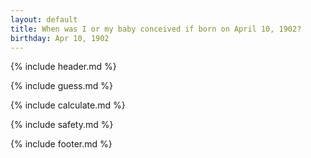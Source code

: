 ```yaml
---
layout: default
title: When was I or my baby conceived if born on April 10, 1902?
birthday: Apr 10, 1902
---
```


{% include header.md %}

{% include guess.md %}

{% include calculate.md %}

{% include safety.md %}

{% include footer.md %}



